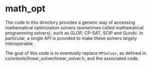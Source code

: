 # math_opt

The code in this directory provides a generic way of accessing mathematical
optimization solvers (sometimes called mathematical programming solvers), such
as GLOP, CP-SAT, SCIP and Gurobi. In particular, a single API is provided to
make these solvers largely interoperable.

The goal of this code is to eventually replace `MPSolver`, as defined in
cs/ortools/linear_solver/linear_solver.h, and the associated
code.
